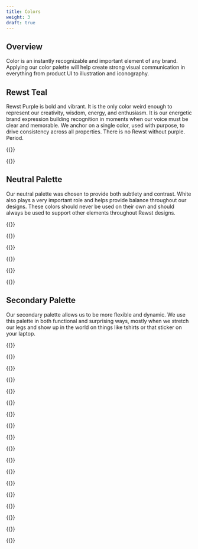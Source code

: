 ```yaml
---
title: Colors
weight: 3
draft: true
---
```


## **Overview**

Color is an instantly recognizable and important element of any brand. Applying our color palette will help create strong visual communication in everything from product UI to illustration and iconography.

## **Rewst Teal**

Rewst Purple is bold and vibrant. It is the only color weird enough to represent our creativity, wisdom, energy, and enthusiasm. It is our energetic brand expression building recognition in moments when our voice must be clear and memorable. We anchor on a single color, used with purpose, to drive consistency across all properties. There is no Rewst without purple. Period.

{{<color span="3" name="Primary Color" hexColor="#003b5c" pantone="302 C" cmyk="36 13 0 64" >}}

{{<color span="3" name="Secondary Color" hexColor="#C6007E" pantone="233 C" cmyk="0 78 28 22">}}

## **Neutral Palette**

Our neutral palette was chosen to provide both subtlety and contrast. White also plays a very important role and helps provide balance throughout our designs. These colors should never be used on their own and should always be used to support other elements throughout Rewst designs.

{{<color span="2" name="Rewst Dark" hexColor="#263238" pantone="Neutral Black C" cmyk="88 63 40 85" mui="Blue Grey 900">}}

{{<color span="2" name="Rewst Dark Gray" hexColor="#546E7A" pantone="444 CP" cmyk="15 5 0 52" mui="Blue Grey 600">}}

{{<color span="2" name="Rewst Gray" hexColor="#90A4AE" pantone="7543 C" cmyk="12 4 0 32" mui="Blue Grey 300">}}

{{<color span="2" name="Rewst Light Gray" hexColor="#CFD8DC" pantone="7541 C" cmyk="5 2 0 14" mui="Blue Grey 100">}}

{{<color span="2" name="Rewst Light" hexColor="#ECEFF1" pantone="656 C" cmyk="2 1 0 5" mui="Blue Grey 50">}}

{{<color span="2" name="White" hexColor="#FFFFFF" pantone="N/A" cmyk="0 0 0 0" mui="White">}}

## **Secondary Palette**

Our secondary palette allows us to be more flexible and dynamic. We use this palette in both functional and surprising ways, mostly when we stretch our legs and show up in the world on things like tshirts or that sticker on your laptop.

{{<color span="2" name="Rewst Dark Blue" hexColor="#0D47A1" pantone="2728 C" cmyk="100 84 0 0" mui="Blue 900">}}

{{<color span="2" name="Rewst Blue" hexColor="#1E88E5" pantone="2727 C" cmyk="76 32 0 0" mui="Blue 500">}}

{{<color span="2" name="Rewst Light Blue" hexColor="#90CAF9" pantone="291 C" cmyk="38 9 0 0" mui="Blue 200">}}

{{<color span="2" name="Rewst Dark Cyan" hexColor="#006064" pantone="7715 C" cmyk="91 45 53 24" mui="Cyan 900">}}

{{<color span="2" name="Rewst Cyan" hexColor="#26C6DA" pantone="311 C" cmyk="66 0 15 0" mui="Cyan 400">}}

{{<color span="2" name="Rewst Light Cyan" hexColor="#B2EBF2" pantone="635 C" cmyk="27 0 7 0" mui="Cyan 100">}}

{{<color span="2" name="Rewst Dark Green" hexColor="#1B5E20" pantone="357 C" cmyk="86 37 100 33" mui="Green 900">}}

{{<color span="2" name="Rewst Green" hexColor="#66BB6A" pantone="360 C" cmyk="62 1 78 0" mui="Green 400">}}

{{<color span="2" name="Rewst Light Green" hexColor="#C8E6C9" pantone="344 C" cmyk="22 0 25 0" mui="Green 100">}}

{{<color span="2" name="Rewst Dark Red" hexColor="#B71C1C" pantone="7621 C" cmyk="20 100 100 11" mui="Red 900">}}

{{<color span="2" name="Rewst Red" hexColor="#E53935" pantone="179 C" cmyk="4 92 88 0" mui="Red 600">}}

{{<color span="2" name="Rewst Light Red" hexColor="#EF9A9A" pantone="169 C" cmyk="3 48 28 0" mui="Red 200">}}

{{<color span="2" name="Rewst Dark Teal" hexColor="#004D40" pantone="7729 C" cmyk="90 46 70 43" mui="Teal 900">}}

{{<color span="2" name="Rewst Teal" hexColor="#4DB6AC" pantone="7472 C" cmyk="67 6 38 0" mui="Teal 300">}}

{{<color span="2" name="Rewst Light Teal" hexColor="#B2DFD8" pantone="573 C" cmyk="30 0 17 0" mui="Teal 100">}}

{{<color span="2" name="Rewst Dark Yellow" hexColor="#F9A825" pantone="137 C" cmyk="0 39 97 0" mui="Yellow 800">}}

{{<color span="2" name="Rewst Yellow" hexColor="#FFCA28" pantone="1225 C" cmyk="0 20 93 0" mui="Amber 400">}}

{{<color span="2" name="Rewst Light Yellow" hexColor="#FFECB3" pantone="7401 C" cmyk="0 5 36 0" mui="Amber 100">}}
